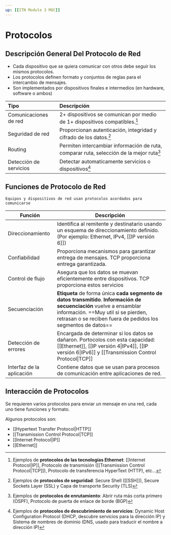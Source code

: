 ```yaml
---
up: [[ITN Module 3 MOC]]
---
```


# Protocolos
## Descripción General Del Protocolo de Red
- Cada dispositivo que se quiera comunicar con otros debe seguir los mismos protocolos.
- Los protocolos definen formato y conjuntos de reglas para el intercambio de mensajes.
- Son implementados por dispositivos finales e intermedios (en hardware, software o ambos)

| Tipo                   | Descripción                                                                              |
|:---------------------- |:---------------------------------------------------------------------------------------- |
| Comunicaciones de red  | 2+ dispositivos se comunican por medio de 1+ dispositivos compatibles.[^etep]              |
| Seguridad de red       | Proporcionan autenticación, integridad y cifrado de los datos.[^esp]                       |
| Routing                | Permiten intercambiar información de ruta, comparar ruta, selección de la mejor ruta[^erp] |
| Detección de servicios | Detectar automaticamente servicios o dispositivos[^edp]                                    |

## Funciones de Protocolo de Red

```ad-important
Equipos y dispositivos de red usan protocolos acordados para comunicarse
```

| Función                   | Descripción                                                                                                                                                                                                            |
| ------------------------- | ---------------------------------------------------------------------------------------------------------------------------------------------------------------------------------------------------------------------- |
| Direccionamiento          | Identifica al remitente y destinatario usando un esquema de direccionamiento definido. (Por ejemplo: Ethernet, IPv4, [[IP versión 6]])                                                                                             |
| Confiabilidad             | Proporciona mecanismos para garantizar entrega de mensajes. TCP proporciona entrega garantizada.                                                                                                                       |
| Control de flujo          | Asegura que los datos se muevan eficientemente entre dispositivos. TCP proporciona estos servicios                                                                                                                     |
| Secuenciación             | **Etiqueta** de forma única **cada segmento de datos transmitido**. **Información de secuenciación** vuelve a ensamblar información. ==Muy util si se pierden, retrasan o se reciben fuera de pedidos los segmentos de datos== |
| Detección de errores      | Encargada de determinar si los datos se dañaron. Portocolos con esta capacidad: [[Ethernet]], [[IP versión 4\|IPv4]], [[IP versión 6\|IPv6]] y [[Transmission Control Protocol\|TCP]]                                                                          |
| Interfaz de la aplicación | Contiene datos que se usan para procesos de comunicación entre aplicaciones de red.                                                                                                                                    |

## Interacción de Protocolos

Se requieren varios protocolos para enviar un mensaje en una red, cada uno tiene funciones y formato.

Algunos protocolos son:

- [[Hypertext Transfer Protocol|HTTP]]
- [[Transmission Control Protocol|TCP]]
- [[Internet Protocol|IP]]
- [[Ethernet]]

[^etep]: Ejemplos de **protocolos de las tecnologías Ethernet**: [[Internet Protocol|IP]], Protocolo de transmisión ([[Transmission Control Protocol|TCP]]), Protocolo de transferencia HyperText (HTTP), etc…
[^esp]: Ejemplos de **protocolos de seguridad**: Secure Shell ([[SSH]]), Secure Sockets Layer (SSL) y Capa de transporte Security (TLS)
[^erp]: Ejemplos de **protocolos de enrutamiento**: Abrir ruta más corta primero (OSPF), Protocolo de puerta de enlace de borde (BGP)
[^edp]: Ejemplos de **protocolos de descubrimiento de servicios**: Dynamic Host Configuration Protocol (DHCP, descubre servicios para la dirección IP) y Sistema de nombres de dominio (DNS, usado para traducir el nombre a dirección IP)
